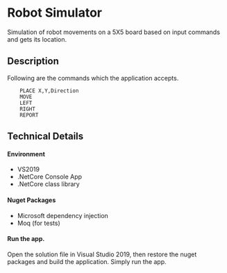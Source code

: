 # Robot Simulator
Simulation of robot movements on a 5X5 board based on input commands and gets its location.<br>
## Description
Following are the commands which the application accepts.
<br>

	 	PLACE X,Y,Direction
		MOVE
		LEFT
		RIGHT
		REPORT

## Technical Details
#### Environment
- VS2019
- .NetCore Console App
- .NetCore class library

#### Nuget Packages
- Microsoft dependency injection
- Moq (for tests)

#### Run the app.
Open the solution file in Visual Studio 2019, then restore the nuget packages and build the application.
Simply run the app.


		
